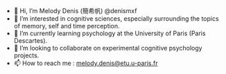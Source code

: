 - 👋 Hi, I’m Melody Denis (簡希帆) @denismxf
- 👀 I’m interested in cognitive sciences, especially surrounding the topics of memory, self and time perception.
- 🌱 I’m currently learning psychology at the University of Paris (Paris Descartes).
- 🧠 I’m looking to collaborate on experimental cognitive psychology projects.
- 📫 How to reach me : melody.denis@etu.u-paris.fr

<!---
denismxf/denismxf is a ✨ special ✨ repository because its `README.md` (this file) appears on your GitHub profile.
You can click the Preview link to take a look at your changes.
--->
